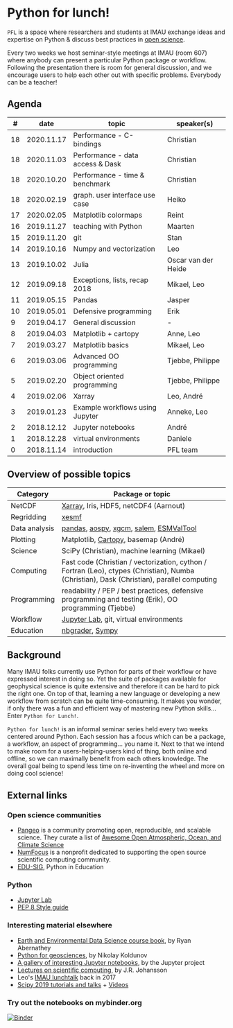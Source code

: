 # Python for lunch!

`PFL` is a space where researchers and students at IMAU exchange ideas and expertise on Python & discuss best practices in [open science](https://en.wikipedia.org/wiki/Open_science).

Every two weeks we host seminar-style meetings at IMAU (room 607) where anybody can present a particular Python package or workflow. Following the presentation there is room for general discussion, and we encourage users to help each other out with specific problems. Everybody can be a teacher!

## Agenda

| #   | date       | topic                            | speaker(s)          |
| --- | ---------- | -------------------------------- | ------------------- |
| 18  | 2020.11.17 | Performance - C-bindings         | Christian           |
| 18  | 2020.11.03 | Performance - data access & Dask | Christian           |
| 18  | 2020.10.20 | Performance - time & benchmark   | Christian           |
| 18  | 2020.02.19 | graph. user interface use case   | Heiko               |
| 17  | 2020.02.05 | Matplotlib colormaps             | Reint               |
| 16  | 2019.11.27 | teaching with Python             | Maarten             |
| 15  | 2019.11.20 | git                              | Stan                |
| 14  | 2019.10.16 | Numpy and vectorization          | Leo                 |
| 13  | 2019.10.02 | Julia                            | Oscar van der Heide |
| 12  | 2019.09.18 | Exceptions, lists, recap 2018    | Mikael, Leo         |
| 11  | 2019.05.15 | Pandas                           | Jasper              |
| 10  | 2019.05.01 | Defensive programming            | Erik                |
| 9   | 2019.04.17 | General discussion               | -                   |
| 8   | 2019.04.03 | Matplotlib + cartopy             | Anne, Leo           |
| 7   | 2019.03.27 | Matplotlib basics                | Mikael, Leo         |
| 6   | 2019.03.06 | Advanced OO programming          | Tjebbe, Philippe    |
| 5   | 2019.02.20 | Object oriented programming      | Tjebbe, Philippe    |
| 4   | 2019.02.06 | Xarray                           | Leo, André          |
| 3   | 2019.01.23 | Example workflows using Jupyter  | Anneke, Leo         |
| 2   | 2018.12.12 | Jupyter notebooks                | André               |
| 1   | 2018.12.28 | virtual environments             | Daniele             |
| 0   | 2018.11.14 | introduction                     | PFL team            |

## Overview of possible topics

| Category      | Package or topic                                                                                                                                                                                                                   |
| ------------- | ---------------------------------------------------------------------------------------------------------------------------------------------------------------------------------------------------------------------------------- |
| NetCDF        | [Xarray](http://xarray.pydata.org/), Iris, HDF5, netCDF4 (Aarnout)                                                                                                                                                                 |
| Regridding    | [xesmf](https://xesmf.readthedocs.io/en/latest/)                                                                                                                                                                                   |
| Data analysis | [pandas](http://pandas.pydata.org/), [aospy](https://aospy.readthedocs.io/en/stable/), [xgcm](https://xgcm.readthedocs.io/en/latest/), [salem](https://salem.readthedocs.io/en/stable/), [ESMValTool](https://www.esmvaltool.org/) |
| Plotting      | Matplotlib, [Cartopy](https://scitools.org.uk/cartopy/docs/latest/index.html), basemap (André)                                                                                                                                     |
| Science       | SciPy (Christian), machine learning (Mikael)                                                                                                                                                                                       |
| Computing     | Fast code (Christian / vectorization, cython / Fortran (Leo), ctypes (Christian), Numba (Christian), Dask (Christian), parallel computing                                                                                          |
| Programming   | readability / PEP / best practices, defensive programming and testing (Erik), OO programming (Tjebbe)                                                                                                                              |
| Workflow      | [Jupyter Lab](https://jupyterlab.readthedocs.io/en/stable/), git, virtual environments                                                                                                                                             |
| Education     | [nbgrader](https://nbgrader.readthedocs.io/en/stable/), [Sympy](https://www.sympy.org)                                                                                                                                             |

## Background

Many IMAU folks currently use Python for parts of their workflow or have expressed interest in doing so. Yet the suite of packages available for geophysical science is quite extensive and therefore it can be hard to pick the right one. On top of that, learning a new language or developing a new workflow from scratch can be quite time-consuming. It makes you wonder, if only there was a fun and efficient way of mastering new Python skills… Enter `Python for Lunch!`.

`Python for lunch!` is an informal seminar series held every two weeks centered around Python. Each session has a focus which can be a package, a workflow, an aspect of programming... you name it. Next to that we intend to make room for a users-helping-users kind of thing, both online and offline, so we can maximally benefit from each others knowledge. The overall goal being to spend less time on re-inventing the wheel and more on doing cool science!

## External links

### Open science communities

- [Pangeo](http://pangeo.io/) is a community promoting open, reproducible, and scalable science. They curate a list of [Awesome Open Atmospheric, Ocean, and Climate Science](https://github.com/pangeo-data/awesome-open-climate-science)
- [NumFocus](https://numfocus.org/) is a nonprofit dedicated to supporting the open source scientific computing community.
- [EDU-SIG](https://www.python.org/community/sigs/current/edu-sig/), Python in Education

### Python

- [Jupyter Lab](https://jupyterlab.readthedocs.io/en/stable/)
- [PEP 8 Style guide](https://pep8.org/)

### Interesting material elsewhere

- [Earth and Environmental Data Science course book](https://earth-env-data-science.github.io/intro), by Ryan Abernathey
- [Python for geosciences](https://github.com/koldunovn/python_for_geosciences), by Nikolay Koldunov
- [A gallery of interesting Jupyter notebooks](https://github.com/jupyter/jupyter/wiki/A-gallery-of-interesting-Jupyter-Notebooks), by the Jupyter project
- [Lectures on scientific computing](https://github.com/jrjohansson/scientific-python-lectures), by J.R. Johansson
- Leo's [IMAU lunchtalk](https://github.com/lvankampenhout/Lunchtalk-Python-2017) back in 2017
- [Scipy 2019 tutorials and talks](https://www.scipy2019.scipy.org/tutorial-participant-instructions) + [Videos](https://www.youtube.com/playlist?list=PLYx7XA2nY5GcDQblpQ_M1V3PQPoLWiDAC)

### Try out the notebooks on mybinder.org

[![Binder](https://mybinder.org/badge_logo.svg)](https://mybinder.org/v2/gh/UU-IMAU/Python-for-lunch-Notebooks/master?urlpath=lab)
